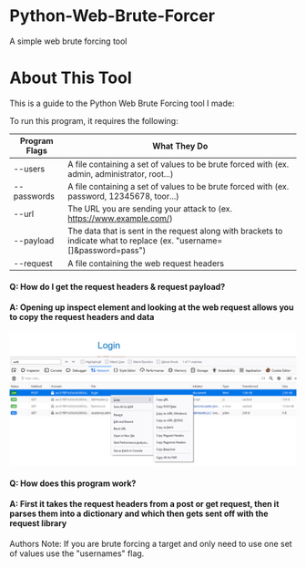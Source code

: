 # Python-Web-Brute-Forcer
A simple web brute forcing tool

# About This Tool

This is a guide to the Python Web Brute Forcing tool I made:

To run this program, it requires the following:

Program Flags | What They Do
--------------|--------------
--users	  | A file containing a set of values to be brute forced with (ex. admin, administrator, root...)
--passwords	  | A file containing a set of values to be brute forced with (ex. password, 12345678, toor...)
--url		  | The URL you are sending your attack to (ex. https://www.example.com/)
--payload 	  | The data that is sent in the request along with brackets to indicate what to replace (ex. "username=[]&password=pass")
--request 	  | A file containing the web request headers


#### Q: How do I get the request headers & request payload?
#### A: Opening up inspect element and looking at the web request allows you to copy the request headers and data
 ![image](https://github.com/CyberVolcano/Python-Web-Brute-Forcer/blob/main/screenshots/Pasted%20image%2020210726150353.png)
 
 #### Q: How does this program work?
#### A: First it takes the request headers from a post or get request, then it parses them into a dictionary and which then gets sent off with the request library
 
 Authors Note: If you are brute forcing a target and only need to use one set of values use the "usernames" flag.
